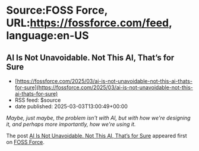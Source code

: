 # Source:FOSS Force, URL:https://fossforce.com/feed, language:en-US

## AI Is Not Unavoidable. Not This AI, That’s for Sure
 - [https://fossforce.com/2025/03/ai-is-not-unavoidable-not-this-ai-thats-for-sure](https://fossforce.com/2025/03/ai-is-not-unavoidable-not-this-ai-thats-for-sure)
 - RSS feed: $source
 - date published: 2025-03-03T13:00:49+00:00

<p><em>Maybe, just maybe, the problem isn't with AI, but with how we're designing it, and perhaps more importantly, how we're using it.</em></p>
<p>The post <a href="https://fossforce.com/2025/03/ai-is-not-unavoidable-not-this-ai-thats-for-sure/">AI Is Not Unavoidable. Not This AI, That&#8217;s for Sure</a> appeared first on <a href="https://fossforce.com">FOSS Force</a>.</p>

